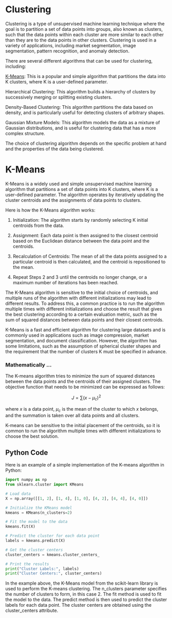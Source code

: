 # Clustering
Clustering is a type of unsupervised machine learning technique where the goal is to partition a set of data points into groups, also known as clusters, such that the data points within each cluster are more similar to each other than they are to the data points in other clusters. Clustering is used in a variety of applications, including market segmentation, image segmentation, pattern recognition, and anomaly detection.

There are several different algorithms that can be used for clustering, including:

[K-Means](#k-means): This is a popular and simple algorithm that partitions the data into K clusters, where K is a user-defined parameter.

Hierarchical Clustering: This algorithm builds a hierarchy of clusters by successively merging or splitting existing clusters.

Density-Based Clustering: This algorithm partitions the data based on density, and is particularly useful for detecting clusters of arbitrary shapes.

Gaussian Mixture Models: This algorithm models the data as a mixture of Gaussian distributions, and is useful for clustering data that has a more complex structure.

The choice of clustering algorithm depends on the specific problem at hand and the properties of the data being clustered.

# K-Means
K-Means is a widely used and simple unsupervised machine learning algorithm that partitions a set of data points into K clusters, where K is a user-defined parameter. The algorithm operates by iteratively updating the cluster centroids and the assignments of data points to clusters.

Here is how the K-Means algorithm works:

1. Initialization: The algorithm starts by randomly selecting K initial centroids from the data.

2. Assignment: Each data point is then assigned to the closest centroid based on the Euclidean distance between the data point and the centroids.

3. Recalculation of Centroids: The mean of all the data points assigned to a particular centroid is then calculated, and the centroid is repositioned to the mean.

4. Repeat Steps 2 and 3 until the centroids no longer change, or a maximum number of iterations has been reached.

The K-Means algorithm is sensitive to the initial choice of centroids, and multiple runs of the algorithm with different initializations may lead to different results. To address this, a common practice is to run the algorithm multiple times with different initializations and choose the result that gives the best clustering according to a certain evaluation metric, such as the sum of squared distances between data points and their closest centroids.

K-Means is a fast and efficient algorithm for clustering large datasets and is commonly used in applications such as image compression, market segmentation, and document classification. However, the algorithm has some limitations, such as the assumption of spherical cluster shapes and the requirement that the number of clusters K must be specified in advance.

### Mathematically ...
The K-means algorithm tries to minimize the sum of squared distances between the data points and the centroids of their assigned clusters. The objective function that needs to be minimized can be expressed as follows:

$$J = ∑ (x - μ_c)^2$$

where $x$ is a data point, $μ_c$ is the mean of the cluster to which $x$ belongs, and the summation is taken over all data points and all clusters.

K-means can be sensitive to the initial placement of the centroids, so it is common to run the algorithm multiple times with different initializations to choose the best solution.

## Python Code
Here is an example of a simple implementation of the K-means algorithm in Python:

```python
import numpy as np
from sklearn.cluster import KMeans

# Load data
X = np.array([[1, 2], [1, 4], [1, 0], [4, 2], [4, 4], [4, 0]])

# Initialize the KMeans model
kmeans = KMeans(n_clusters=2)

# Fit the model to the data
kmeans.fit(X)

# Predict the cluster for each data point
labels = kmeans.predict(X)

# Get the cluster centers
cluster_centers = kmeans.cluster_centers_

# Print the results
print("Cluster Labels:", labels)
print("Cluster Centers:", cluster_centers)
```

In the example above, the K-Means model from the scikit-learn library is used to perform the K-means clustering. The n_clusters parameter specifies the number of clusters to form, in this case 2. The fit method is used to fit the model to the data. The predict method is then used to predict the cluster labels for each data point. The cluster centers are obtained using the cluster_centers attribute.
